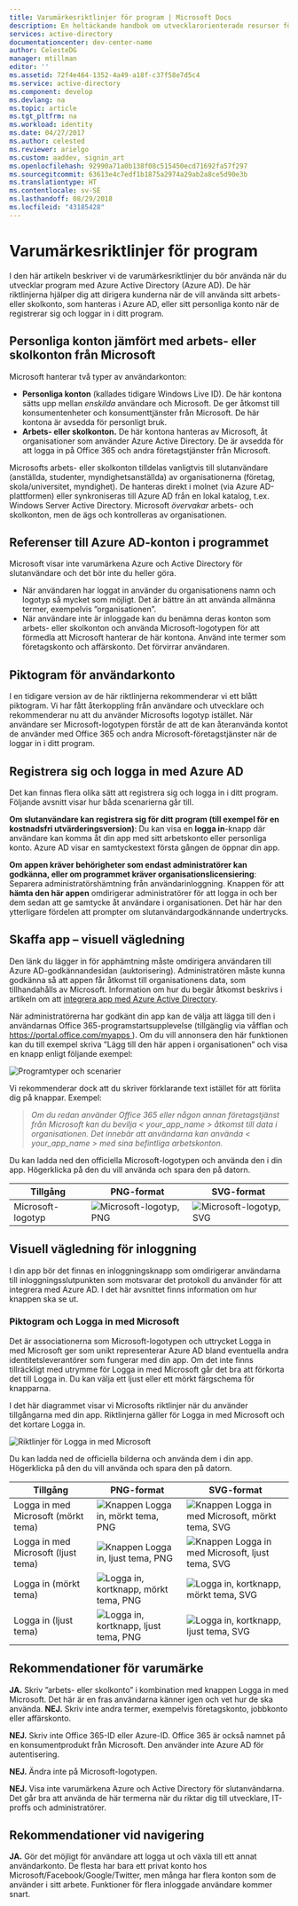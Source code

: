 ```yaml
---
title: Varumärkesriktlinjer för program | Microsoft Docs
description: En heltäckande handbok om utvecklarorienterade resurser för Azure Active Directory
services: active-directory
documentationcenter: dev-center-name
author: CelesteDG
manager: mtillman
editor: ''
ms.assetid: 72f4e464-1352-4a49-a18f-c37f58e7d5c4
ms.service: active-directory
ms.component: develop
ms.devlang: na
ms.topic: article
ms.tgt_pltfrm: na
ms.workload: identity
ms.date: 04/27/2017
ms.author: celested
ms.reviewer: arielgo
ms.custom: aaddev, signin_art
ms.openlocfilehash: 92990a71a0b138f08c515450ecd71692fa57f297
ms.sourcegitcommit: 63613e4c7edf1b1875a2974a29ab2a8ce5d90e3b
ms.translationtype: HT
ms.contentlocale: sv-SE
ms.lasthandoff: 08/29/2018
ms.locfileid: "43185428"
---
```

# <a name="branding-guidelines-for-applications"></a>Varumärkesriktlinjer för program

I den här artikeln beskriver vi de varumärkesriktlinjer du bör använda när du utvecklar program med Azure Active Directory (Azure AD). De här riktlinjerna hjälper dig att dirigera kunderna när de vill använda sitt arbets- eller skolkonto, som hanteras i Azure AD, eller sitt personliga konto när de registrerar sig och loggar in i ditt program.

## <a name="personal-accounts-vs-work-or-school-accounts-from-microsoft"></a>Personliga konton jämfört med arbets- eller skolkonton från Microsoft

Microsoft hanterar två typer av användarkonton:

* **Personliga konton** (kallades tidigare Windows Live ID). De här kontona sätts upp mellan *enskilda* användare och Microsoft. De ger åtkomst till konsumentenheter och konsumenttjänster från Microsoft. De här kontona är avsedda för personligt bruk.
* **Arbets- eller skolkonton.** De här kontona hanteras av Microsoft, åt organisationer som använder Azure Active Directory. De är avsedda för att logga in på Office 365 och andra företagstjänster från Microsoft.

Microsofts arbets- eller skolkonton tilldelas vanligtvis till slutanvändare (anställda, studenter, myndighetsanställda) av organisationerna (företag, skola/universitet, myndighet). De hanteras direkt i molnet (via Azure AD-plattformen) eller synkroniseras till Azure AD från en lokal katalog, t.ex. Windows Server Active Directory. Microsoft *övervakar* arbets- och skolkonton, men de ägs och kontrolleras av organisationen.

## <a name="referring-to-azure-ad-accounts-in-your-application"></a>Referenser till Azure AD-konton i programmet

Microsoft visar inte varumärkena Azure och Active Directory för slutanvändare och det bör inte du heller göra.

* När användaren har loggat in använder du organisationens namn och logotyp så mycket som möjligt. Det är bättre än att använda allmänna termer, exempelvis ”organisationen”.
* När användare inte är inloggade kan du benämna deras konton som arbets- eller skolkonton och använda Microsoft-logotypen för att förmedla att Microsoft hanterar de här kontona. Använd inte termer som företagskonto och affärskonto. Det förvirrar användaren.

## <a name="user-account-pictogram"></a>Piktogram för användarkonto

I en tidigare version av de här riktlinjerna rekommenderar vi ett blått piktogram. Vi har fått återkoppling från användare och utvecklare och rekommenderar nu att du använder Microsofts logotyp istället. När användare ser Microsoft-logotypen förstår de att de kan återanvända kontot de använder med Office 365 och andra Microsoft-företagstjänster när de loggar in i ditt program.

## <a name="signing-up-and-signing-in-with-azure-ad"></a>Registrera sig och logga in med Azure AD

Det kan finnas flera olika sätt att registrera sig och logga in i ditt program. Följande avsnitt visar hur båda scenarierna går till.

**Om slutanvändare kan registrera sig för ditt program (till exempel för en kostnadsfri utvärderingsversion)**: Du kan visa en **logga in**-knapp där användare kan komma åt din app med sitt arbetskonto eller personliga konto. Azure AD visar en samtyckestext första gången de öppnar din app.

**Om appen kräver behörigheter som endast administratörer kan godkänna, eller om programmet kräver organisationslicensiering**: Separera administratörshämtning från användarinloggning. Knappen för att **hämta den här appen** omdirigerar administratörer för att logga in och ber dem sedan att ge samtycke åt användare i organisationen. Det här har den ytterligare fördelen att prompter om slutanvändargodkännande undertrycks.

## <a name="visual-guidance-for-app-acquisition"></a>Skaffa app – visuell vägledning

Den länk du lägger in för apphämtning måste omdirigera användaren till Azure AD-godkännandesidan (auktorisering). Administratören måste kunna godkänna så att appen får åtkomst till organisationens data, som tillhandahålls av Microsoft. Information om hur du begär åtkomst beskrivs i artikeln om att [integrera app med Azure Active Directory](quickstart-v1-integrate-apps-with-azure-ad.md).

När administratörerna har godkänt din app kan de välja att lägga till den i användarnas Office 365-programstartsupplevelse (tillgänglig via våfflan och [ https://portal.office.com/myapps ](https://portal.office.com/myapps)). Om du vill annonsera den här funktionen kan du till exempel skriva ”Lägg till den här appen i organisationen” och visa en knapp enligt följande exempel:

![Programtyper och scenarier](./media/howto-add-branding-in-azure-ad-apps/add-to-my-org.png)

Vi rekommenderar dock att du skriver förklarande text istället för att förlita dig på knappar. Exempel:

> *Om du redan använder Office 365 eller någon annan företagstjänst från Microsoft kan du bevilja < your_app_name > åtkomst till data i organisationen. Det innebär att användarna kan använda < your_app_name > med sina befintliga arbetskonton.*

Du kan ladda ned den officiella Microsoft-logotypen och använda den i din app. Högerklicka på den du vill använda och spara den på datorn.

| Tillgång                                | PNG-format | SVG-format |
| ------------------------------------ | ---------- | ---------- |
| Microsoft-logotyp  | ![Microsoft-logotyp, PNG](./media/howto-add-branding-in-azure-ad-apps/ms-symbollockup_mssymbol_19.png) | ![Microsoft-logotyp, SVG](./media/howto-add-branding-in-azure-ad-apps/ms-symbollockup_mssymbol_19.svg) |

## <a name="visual-guidance-for-sign-in"></a>Visuell vägledning för inloggning

I din app bör det finnas en inloggningsknapp som omdirigerar användarna till inloggningsslutpunkten som motsvarar det protokoll du använder för att integrera med Azure AD. I det här avsnittet finns information om hur knappen ska se ut.

### <a name="pictogram-and-sign-in-with-microsoft"></a>Piktogram och Logga in med Microsoft

Det är associationerna som Microsoft-logotypen och uttrycket Logga in med Microsoft ger som unikt representerar Azure AD bland eventuella andra identitetsleverantörer som fungerar med din app. Om det inte finns tillräckligt med utrymme för Logga in med Microsoft går det bra att förkorta det till Logga in. Du kan välja ett ljust eller ett mörkt färgschema för knapparna.

I det här diagrammet visar vi Microsofts riktlinjer när du använder tillgångarna med din app. Riktlinjerna gäller för Logga in med Microsoft och det kortare Logga in.

![Riktlinjer för Logga in med Microsoft](./media/howto-add-branding-in-azure-ad-apps/sign-in-with-microsoft-redlines.png)

Du kan ladda ned de officiella bilderna och använda dem i din app. Högerklicka på den du vill använda och spara den på datorn.

| Tillgång                                | PNG-format | SVG-format |
| ------------------------------------ | ---------- | ---------- |
| Logga in med Microsoft (mörkt tema)  | ![Knappen Logga in, mörkt tema, PNG](./media/howto-add-branding-in-azure-ad-apps/ms-symbollockup_signin_dark.png) | ![Knappen Logga in med Microsoft, mörkt tema, SVG](./media/howto-add-branding-in-azure-ad-apps/ms-symbollockup_signin_dark.svg) |
| Logga in med Microsoft (ljust tema) | ![Knappen Logga in, ljust tema, PNG](./media/howto-add-branding-in-azure-ad-apps/ms-symbollockup_signin_light.png) | ![Knappen Logga in med Microsoft, ljust tema, SVG](./media/howto-add-branding-in-azure-ad-apps/ms-symbollockup_signin_light.svg) |
| Logga in (mörkt tema)                 | ![Logga in, kortknapp, mörkt tema, PNG](./media/howto-add-branding-in-azure-ad-apps/ms-symbollockup_signin_dark_short.png) | ![Logga in, kortknapp, mörkt tema, SVG](./media/howto-add-branding-in-azure-ad-apps/ms-symbollockup_signin_dark_short.svg) |
| Logga in (ljust tema)                | ![Logga in, kortknapp, ljust tema, PNG](./media/howto-add-branding-in-azure-ad-apps/ms-symbollockup_signin_light_short.png) | ![Logga in, kortknapp, ljust tema, SVG](./media/howto-add-branding-in-azure-ad-apps/ms-symbollockup_signin_light_short.svg) |


## <a name="branding-dos-and-donts"></a>Rekommendationer för varumärke

**JA.** Skriv ”arbets- eller skolkonto” i kombination med knappen Logga in med Microsoft. Det här är en fras användarna känner igen och vet hur de ska använda. **NEJ.** Skriv inte andra termer, exempelvis företagskonto, jobbkonto eller affärskonto.

**NEJ.** Skriv inte Office 365-ID eller Azure-ID. Office 365 är också namnet på en konsumentprodukt från Microsoft. Den använder inte Azure AD för autentisering.

**NEJ.** Ändra inte på Microsoft-logotypen.

**NEJ.** Visa inte varumärkena Azure och Active Directory för slutanvändarna. Det går bra att använda de här termerna när du riktar dig till utvecklare, IT-proffs och administratörer.

## <a name="navigation-dos-and-donts"></a>Rekommendationer vid navigering

**JA.** Gör det möjligt för användare att logga ut och växla till ett annat användarkonto. De flesta har bara ett privat konto hos Microsoft/Facebook/Google/Twitter, men många har flera konton som de använder i sitt arbete. Funktioner för flera inloggade användare kommer snart.
